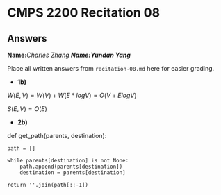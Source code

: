 # CMPS 2200 Recitation 08

## Answers

**Name:**__Charles Zhang_
**Name:**__Yundan Yang___


Place all written answers from `recitation-08.md` here for easier grading.



- **1b)**


$W(E,V) = W(V) + W(E*log V) = O(V+Elog V)$

 
$S(E,V) = O(E)$  


- **2b)**
  
def get_path(parents, destination):

    path = []
    
    while parents[destination] is not None:
        path.append(parents[destination])
        destination = parents[destination]
    
    return ''.join(path[::-1])
